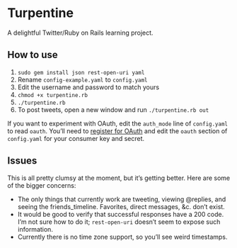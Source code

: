 # Turpentine

A delightful Twitter/Ruby on Rails learning project.

## How to use

1. `sudo gem install json rest-open-uri yaml`
1. Rename `config-example.yaml` to `config.yaml`
1. Edit the username and password to match yours
1. `chmod +x turpentine.rb`
1. `./turpentine.rb`
1. To post tweets, open a new window and run `./turpentine.rb out`

If you want to experiment with OAuth, edit the `auth_mode` line of
`config.yaml` to read `oauth`. You’ll need to [register for OAuth][oareg] and
edit the `oauth` section of `config.yaml` for your consumer key and secret.

 [oareg]: http://twitter.com/oauth_clients/new

## Issues

This is all pretty clumsy at the moment, but it’s getting better. Here are some
of the bigger concerns:

* The only things that currently work are tweeting, viewing @replies, and
seeing the friends_timeline. Favorites, direct messages, &c. don’t exist.
* It would be good to verify that successful responses have a 200 code. I’m not
sure how to do it; `rest-open-uri` doesn’t seem to expose such information.
* Currently there is no time zone support, so you’ll see weird timestamps.
